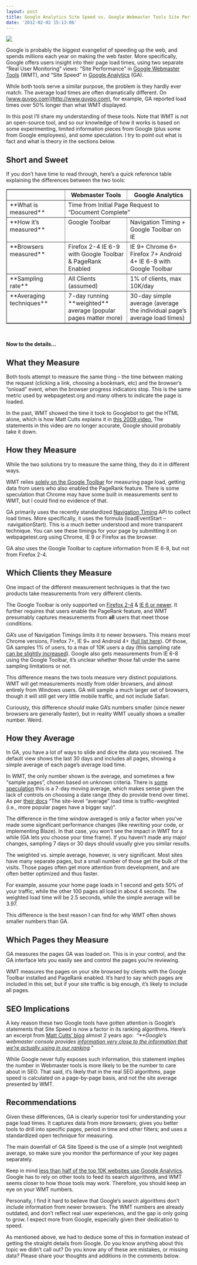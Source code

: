 ```yaml
---
layout: post
title: Google Analytics Site Speed vs. Google Webmaster Tools Site Performance Explained
date: '2012-02-02 15:13:06'
---
```



![](http://www.guypo.com/wp-content/uploads/2012/02/wmtvsga-sitespeed.png)

Google is probably the biggest evangelist of speeding up the web, and spends millions each year on making the web faster. More specifically, Google offers users insight into their page load times, using two separate “Real User Monitoring” views: “Site Performance” in [Google Webmaster Tools](http://www.google.com/webmastertools) (WMT), and “Site Speed” in [Google Analytics](http://www.google.com/analytics/) (GA).

While both tools serve a similar purpose, the problem is they hardly ever match. The average load times are often dramatically different. On [www.guypo.com](http://www.guypo.com), for example, GA reported load times over 50% longer than what WMT displayed.

In this post I’ll share my understanding of these tools. Note that WMT is not an open-source tool, and so our knowledge of how it works is based on some experimenting, limited information pieces from Google (plus some from Google employees), and some speculation. I try to point out what is fact and what is theory in the sections below.


## Short and Sweet

If you don’t have time to read through, here’s a quick reference table explaining the differences between the two tools:

<table border="1" cellpadding="0" cellspacing="0"><tbody><tr><td valign="top" width="177"></td><th valign="top" width="189">Webmaster Tools</th><th valign="top" width="224">Google Analytics</th></tr><tr><td valign="top" width="177">**What is measured**</td><td colspan="2" valign="top" width="413"> Time from Initial Page Request to “Document Complete”</td></tr><tr><td valign="top" width="177">**How it’s measured**</td><td valign="top" width="189"> Google Toolbar</td><td valign="top" width="224"> Navigation Timing + Google Toolbar on IE</td></tr><tr><td valign="top" width="177">**Browsers measured**</td><td valign="top" width="189"> Firefox 2-4  
 IE 6-9  
 with Google Toolbar & PageRank Enabled</td><td valign="top" width="224"> IE 9+  
 Chrome 6+  
 Firefox 7+  
 Android 4+  
 IE 6-8 with Google Toolbar</td></tr><tr><td valign="top" width="177">**Sampling rate**</td><td valign="top" width="189"> All Clients (assumed)</td><td valign="top" width="224"> 1% of clients, max 10K/day</td></tr><tr><td valign="top" width="177">**Averaging techniques**</td><td valign="top" width="189"> 7-day running **weighted** average (popular pages matter more)</td><td valign="top" width="224"> 30-day simple average (average the individual page’s average load times)</td></tr></tbody></table> 

**Now to the details…**


## What they Measure

Both tools attempt to measure the same thing – the time between making the request (clicking a link, choosing a bookmark, etc) and the browser’s “onload” event, when the browser progress indicators stop. This is the same metric used by webpagetest.org and many others to indicate the page is loaded.

In the past, WMT showed the time it took to Googlebot to get the HTML alone, which is how Matt Cutts explains it in [this 2009 video.](http://www.youtube.com/watch?v=nndi1mxl4vE) The statements in this video are no longer accurate, Google should probably take it down.


## How they Measure

While the two solutions try to measure the same thing, they do it in different ways.

WMT relies [solely on the Google Toolbar](http://www.google.com/support/webmasters/bin/answer.py?hl=en&answer=158541) for measuring page load, getting data from users who also enabled the PageRank feature. There is some speculation that Chrome may have some built in measurements sent to WMT, but I could find no evidence of that.

GA primarily uses the recently standardized [Navigation Timing](https://dvcs.w3.org/hg/webperf/raw-file/tip/specs/NavigationTiming/Overview.html) API to collect load times. More specifically, it uses the formula (loadEventStart –  navigationStart). This is a much better understood and more transparent technique. You can see these timings for your page by submitting it on webpagetest.org using Chrome, IE 9 or Firefox as the browser.

GA also uses the Google Toolbar to capture information from IE 6-8, but not from Firefox 2-4.


## Which Clients they Measure

One impact of the different measurement techniques is that the two products take measurements from very different clients.

The Google Toolbar is only supported on [Firefox 2-4](http://support.google.com/toolbar/bin/answer.py?hl=en&topic=15356&answer=1342452) & [IE 6 or newer](http://support.google.com/toolbar/bin/answer.py?hl=en&answer=9154). It further requires that users enable the PageRank feature, and WMT presumably captures measurements from **all** users that meet those conditions.

GA’s use of Navigation Timings limits it to newer browsers. This means most Chrome versions, Firefox 7+, IE 9+ and Android 4+ ([full list here](http://caniuse.com/nav-timing)). Of those, GA samples 1% of users, to a max of 10K users a day (this sampling rate [can be slightly increased](http://code.google.com/apis/analytics/docs/gaJS/gaJSApiBasicConfiguration.html#_gat.GA_Tracker_._setSiteSpeedSampleRate)). Google also gets measurements from IE 6-8 using the Google Toolbar, it’s unclear whether those fall under the same sampling limitations or not.

This difference means the two tools measure very distinct populations. WMT will get measurements mostly from older browsers, and almost entirely from Windows users. GA will sample a much larger set of browsers, though it will still get very little mobile traffic, and not include Safari.

Curiously, this difference *should* make GA’s numbers smaller (since newer browsers are generally faster), but in reality WMT usually shows a smaller number. Weird.


## How they Average

In GA, you have a lot of ways to slide and dice the data you received. The default view shows the last 30 days and includes all pages, showing a simple average of each page’s average load time.

In WMT, the only number shown is the average, and sometimes a few “sample pages”, chosen based on unknown criteria. There is [some speculation](http://www.google.com/support/forum/p/Webmasters/thread?tid=67196e777882674f&hl=en) this is a 7-day moving average, which makes sense given the lack of controls on choosing a date range (they do provide trend over time). As per [their docs](http://support.google.com/webmasters/bin/answer.py?hl=en&answer=158541) “The site-level “average” load time is traffic-weighted (i.e., more popular pages have a bigger say)”.

The difference in the time window averaged is only a factor when you’ve made some significant performance changes (like rewriting your code, or implementing Blaze). In that case, you won’t see the impact in WMT for a while (GA lets you choose your time frame). If you haven’t made any major changes, sampling 7 days or 30 days should usually give you similar results.

The weighted vs. simple average, however, is very significant. Most sites have many separate pages, but a small number of those get the bulk of the visits. Those pages often get more attention from development, and are often better optimized and thus faster.

For example, assume your home page loads in 1 second and gets 50% of your traffic, while the other 100 pages all load in about 4 seconds. The weighted load time will be 2.5 seconds, while the simple average will be 3.97.

This difference is the best reason I can find for why WMT often shows smaller numbers than GA.


## Which Pages they Measure

GA measures the pages GA was loaded on. This is in your control, and the GA interface lets you easily see and control the pages you’re reviewing.

WMT measures the pages on your site browsed by clients with the Google Toolbar installed and PageRank enabled. It’s hard to say which pages are included in this set, but if your site traffic is big enough, it’s likely to include all pages.


## SEO Implications

A key reason these two Google tools have gotten attention is Google’s statements that Site Speed is now a factor in its ranking algorithms. Here’s an excerpt from [Matt Cutts’ blog](http://www.mattcutts.com/blog/site-speed/) almost 2 years ago:  *“**Google’s webmaster console provides *[*information very close to the information that we’re actually using in our ranking*](http://googlewebmastercentral.blogspot.com/2009/12/your-sites-performance-in-webmaster.html)*.*”

While Google never fully exposes such information, this statement implies the number in Webmaster tools is more likely to be the number to care about in SEO. That said, it’s likely that in the real SEO algorithms, page speed is calculated on a page-by-page basis, and not the site average presented by WMT.


## Recommendations

Given these differences, GA is clearly superior tool for understanding your page load times. It captures data from more browsers; gives you better tools to drill into specific pages, period in time and other filters; and uses a standardized open technique for measuring.

The main downfall of GA Site Speed is the use of a simple (not weighted) average, so make sure you monitor the performance of your key pages separately.

Keep in mind [less than half of the top 10K websites use Google Analytics](http://trends.builtwith.com/analytics). Google has to rely on other tools to feed its search algorithms, and WMT seems closer to how those tools may work. Therefore, you should keep an eye on your WMT numbers.

Personally, I find it hard to believe that Google’s search algorithms don’t include information from newer browsers. The WMT numbers are already outdated, and don’t reflect real user experiences, and the gap is only going to grow. I expect more from Google, especially given their dedication to speed.

As mentioned above, we had to deduce some of this in formation instead of getting the straight details from Google. Do you know anything about this topic we didn’t call out? Do you know any of these are mistakes, or missing data? Please share your thoughts and additions in the comments below.


